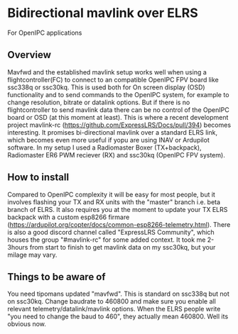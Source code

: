 # Bidirectional mavlink over ELRS
For OpenIPC applications

## Overview
Mavfwd and the established mavlink setup works well when using a flightcontroller(FC) to connect to an compatible OpenIPC FPV board like ssc338q or ssc30kq. This is used both for On screen display (OSD) functionality and to send commands to the OpenIPC system, for example to change resolution, bitrate or datalink options.
But if there is no flightcontroller to send mavlink data there can be no control of the OpenIPC board or OSD (at this moment at least).
This is where a recent development project mavlink-rc (https://github.com/ExpressLRS/Docs/pull/394) becomes interesting.
It promises bi-directional mavlink over a standard ELRS link, which becomes even more useful if yopu are using INAV or Ardupilot software.
In my setup I used a Radiomaster Boxer (TX+backpack), Radiomaster ER6 PWM reciever (RX) and ssc30kq (OpenIPC FPV system).

## How to install
Compared to OpenIPC complexity it will be easy for most people, but it involves flashing your TX and RX units with the "master" branch i.e. beta branch of ELRS. It also requires you at the moment to update your TX ELRS backpack with a custom esp8266 firmare (https://ardupilot.org/copter/docs/common-esp8266-telemetry.html).
There is also a good discord channel called "ExpressLRS Community", which houses the group "#mavlink-rc" for some added context.
It took me 2-3hours from start to finish to get mavlink data on my ssc30kq, but your milage may vary.

## Things to be aware of
You need tipomans updated "mavfwd". This is standard on ssc338q but not on ssc30kq. Change baudrate to 460800 and make sure you enable all relevant telemetry/datalink/mavlink options.
When the ELRS people write "you need to change the baud to 460", they actually mean 460800. Well its obvious now.
